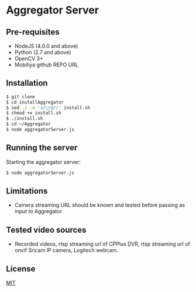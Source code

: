 # Aggregator Server

## Pre-requisites 

- NodeJS (4.0.0 and above)
- Python (2.7 and above)
- OpenCV 3+
- Mobiliya github REPO URL  

## Installation

```bash 
$ git clone 
$ cd installAggregator
$ sed -i -e 's/\r$//' install.sh
$ chmod +x install.sh
$ ./install.sh
$ cd ~/Aggregator
$ node aggregatorServer.js
```

## Running the server

Starting the aggregator server:

``` bash
$ node aggregatorServer.js

```
## Limitations
- Camera streaming URL should be known and tested before passing as input to Aggregator.

## Tested video sources
- Recorded videos, rtsp streaming url of CPPlus DVR, rtsp streaming url of onvif Sricam IP camera, Logitech webcam.

## License

[MIT](#)
